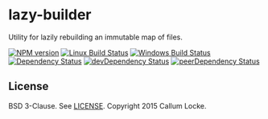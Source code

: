 # lazy-builder

Utility for lazily rebuilding an immutable map of files.

[![NPM version][npm-image]][npm-url] [![Linux Build Status][travis-image]][travis-url] [![Windows Build Status][appveyor-image]][appveyor-url] [![Dependency Status][depstat-image]][depstat-url] [![devDependency Status][devdepstat-image]][devdepstat-url] [![peerDependency Status][peerdepstat-image]][peerdepstat-url]

## License

BSD 3-Clause. See [LICENSE](./LICENSE). Copyright 2015 Callum Locke.

<!-- badge URLs -->
[npm-url]: https://npmjs.org/package/lazy-builder
[npm-image]: https://img.shields.io/npm/v/lazy-builder.svg?style=flat-square

[travis-url]: https://travis-ci.org/tripjs/lazy-builder
[travis-image]: https://img.shields.io/travis/tripjs/lazy-builder.svg?style=flat-square&label=Linux

[appveyor-url]: https://ci.appveyor.com/project/callumlocke/lazy-builder
[appveyor-image]: https://img.shields.io/appveyor/ci/callumlocke/lazy-builder/master.svg?style=flat-square&label=Windows

[depstat-url]: https://david-dm.org/tripjs/lazy-builder
[depstat-image]: https://img.shields.io/david/tripjs/lazy-builder.svg?style=flat-square

[devdepstat-url]: https://david-dm.org/tripjs/lazy-builder#info=devDependencies
[devdepstat-image]: https://img.shields.io/david/dev/tripjs/lazy-builder.svg?style=flat-square&label=devDeps

[peerdepstat-url]: https://david-dm.org/tripjs/lazy-builder#info=peerDependencies
[peerdepstat-image]: https://img.shields.io/david/peer/tripjs/lazy-builder.svg?style=flat-square&label=peerDeps
